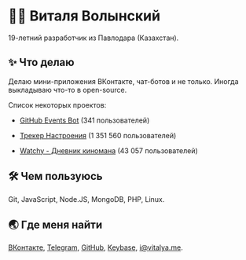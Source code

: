 
<h1>👨‍🦰 Виталя Волынский</h1>
<p>19-летний разработчик из Павлодара (Казахстан).</p>
<h2>✨ Что делаю</h2>
<p>Делаю мини-приложения ВКонтакте, чат-ботов и не только. Иногда выкладываю что-то в open-source.</p>
<p>Список некоторых проектов:</p>
<ul>
<li>
<p><a href="https://vk.com/githubbot">GitHub Events Bot</a> (341 пользователей)</p>
</li>
<li>
<p><a href="https://vk.com/moodapp">Трекер Настроения</a> (1 351 560 пользователей)</p>
</li>
<li>
<p><a href="https://vk.com/app7272727">Watchy - Дневник киномана</a> (43 057 пользователей)</p>
</li>
</ul>
<h2>🛠️ Чем пользуюсь</h2>
<p>Git, JavaScript, Node.JS, MongoDB, PHP, Linux.</p>
<h2>🌏 Где меня найти</h2>
<p><a href="https://vk.com/vitalyavolyn">ВКонтакте</a>, <a href="https://t.me/vitalyavolyn">Telegram</a>, <a href="https://github.com/vitalyavolyn">GitHub</a>, <a href="https://keybase.io/vitalyavolyn">Keybase</a>, <a href="mailto:i@vitalya.me">i@vitalya.me</a>.</p>


